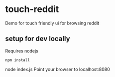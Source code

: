 # touch-reddit
Demo for touch friendly ui for browsing reddit
## setup for dev locally
Requires nodejs
```
npm install
```
node index.js
Point your browser to localhost:8080
